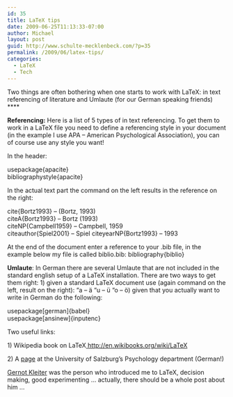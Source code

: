 ```yaml
---
id: 35
title: LaTeX tips
date: 2009-06-25T11:13:33-07:00
author: Michael
layout: post
guid: http://www.schulte-mecklenbeck.com/?p=35
permalink: /2009/06/latex-tips/
categories:
  - LaTeX
  - Tech
---
```

Two things are often bothering when one starts to work with LaTeX: in text referencing of literature and Umlaute (for our German speaking friends) ****

**Referencing:** Here is a list of 5 types of in text referencing. To get them to work in a LaTeX file you need to define a referencing style in your document (in the example I use APA &#8211; American Psychological Association), you can of course use any style you want!

In the header:

usepackage{apacite}  
bibliographystyle{apacite}

In the actual text part the command on the left results in the reference on the right:

cite{Bortz1993} &#8211; (Bortz, 1993)  
citeA{Bortz1993} &#8211; Bortz (1993)  
citeNP{Campbell1959} &#8211; Campbell, 1959  
citeauthor{Spiel2001} &#8211; Spiel citeyearNP{Bortz1993} &#8211; 1993

At the end of the document enter a reference to your .bib file, in the example below my file is called biblio.bib: bibliography{biblio}

**Umlaute**: In German there are several Umlaute that are not included in the standard english setup of a LaTeX installation. There are two ways to get them right: 1) given a standard LaTeX document use (again command on the left, result on the right): &#8220;a &#8211; ä &#8220;u &#8211; ü &#8220;o &#8211; ö) given that you actually want to write in German do the following:

usepackage[german]{babel}  
usepackage[ansinew]{inputenc}

Two useful links:

<span>1) Wikipedia book on LaTeX</span><span><a href="http://en.wikibooks.org/wiki/LaTeX"> http://en.wikibooks.org/wiki/LaTeX</a></span>

<span>2) A <a href="http://www.uni-salzburg.at/portal/page?_pageid=138,456842&_dad=portal&_schema=PORTAL">page</a> at the University of Salzburg&#8217;s Psychology department (German!)</span>

<span><a href="http://www.users.sbg.ac.at/~gdkleiter/">Gernot Kleiter</a> was the person who introduced me to LaTeX, decision making, good experimenting &#8230; actually, there should be a whole post about him &#8230;<br /> </span>